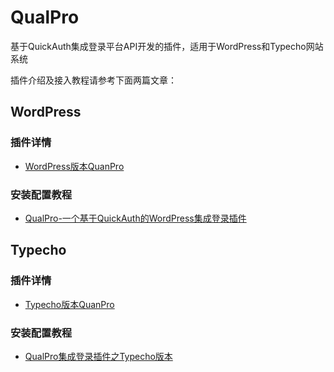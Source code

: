 # QualPro

基于QuickAuth集成登录平台API开发的插件，适用于WordPress和Typecho网站系统

插件介绍及接入教程请参考下面两篇文章：

## WordPress

### 插件详情

- [WordPress版本QuanPro](/WordPress/README.md)

### 安装配置教程

- [QualPro-一个基于QuickAuth的WordPress集成登录插件](https://blog.wixy.cn/archives/79.html)

## Typecho

### 插件详情

- [Typecho版本QuanPro](/Typecho/README.md)

### 安装配置教程

- [QualPro集成登录插件之Typecho版本](https://blog.wixy.cn/archives/99.html)
